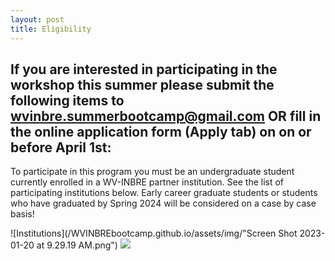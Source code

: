 ```yaml
---
layout: post
title: Eligibility
---
```


## If you are interested in participating in the workshop this summer please submit the following items to wvinbre.summerbootcamp@gmail.com OR fill in the online application form (Apply tab) on on or before April 1st:

To participate in this program you must be an undergraduate student currently enrolled in a WV-INBRE partner institution. See the list of participating institutions below.
Early career graduate students or students who have graduated by Spring 2024 will be considered on a case by case basis!

![Institutions](/WVINBREbootcamp.github.io/assets/img/"Screen Shot 2023-01-20 at 9.29.19 AM.png")
<img src="/WVINBREbootcamp.github.io/assets/img/Screen Shot 2023-01-20 at 9.29.19 AM.png" > 

